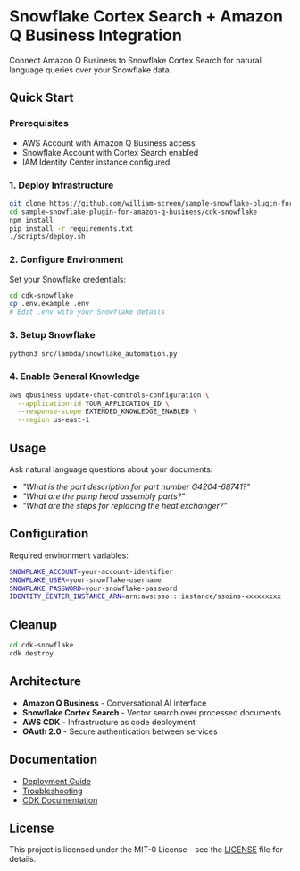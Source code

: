 # Snowflake Cortex Search + Amazon Q Business Integration

Connect Amazon Q Business to Snowflake Cortex Search for natural language queries over your Snowflake data.

## Quick Start

### Prerequisites
- AWS Account with Amazon Q Business access
- Snowflake Account with Cortex Search enabled
- IAM Identity Center instance configured

### 1. Deploy Infrastructure

```bash
git clone https://github.com/william-screen/sample-snowflake-plugin-for-amazon-q-business.git
cd sample-snowflake-plugin-for-amazon-q-business/cdk-snowflake
npm install
pip install -r requirements.txt
./scripts/deploy.sh
```

### 2. Configure Environment

Set your Snowflake credentials:

```bash
cd cdk-snowflake
cp .env.example .env
# Edit .env with your Snowflake details
```

### 3. Setup Snowflake

```bash
python3 src/lambda/snowflake_automation.py
```

### 4. Enable General Knowledge

```bash
aws qbusiness update-chat-controls-configuration \
  --application-id YOUR_APPLICATION_ID \
  --response-scope EXTENDED_KNOWLEDGE_ENABLED \
  --region us-east-1
```

## Usage

Ask natural language questions about your documents:

- *"What is the part description for part number G4204-68741?"*
- *"What are the pump head assembly parts?"*
- *"What are the steps for replacing the heat exchanger?"*

## Configuration

Required environment variables:

```bash
SNOWFLAKE_ACCOUNT=your-account-identifier
SNOWFLAKE_USER=your-snowflake-username
SNOWFLAKE_PASSWORD=your-snowflake-password
IDENTITY_CENTER_INSTANCE_ARN=arn:aws:sso:::instance/ssoins-xxxxxxxxx
```

## Cleanup

```bash
cd cdk-snowflake
cdk destroy
```

## Architecture

- **Amazon Q Business** - Conversational AI interface
- **Snowflake Cortex Search** - Vector search over processed documents
- **AWS CDK** - Infrastructure as code deployment
- **OAuth 2.0** - Secure authentication between services

## Documentation

- [Deployment Guide](cdk-snowflake/docs/DEPLOYMENT.md)
- [Troubleshooting](cdk-snowflake/docs/TROUBLESHOOTING.md)
- [CDK Documentation](cdk-snowflake/README.md)

## License

This project is licensed under the MIT-0 License - see the [LICENSE](LICENSE) file for details.
